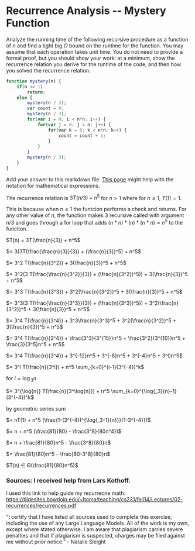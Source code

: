 # Recurrence Analysis -- Mystery Function

Analyze the running time of the following recursive procedure as a function of
$n$ and find a tight big $O$ bound on the runtime for the function. You may
assume that each operation takes unit time. You do not need to provide a formal
proof, but you should show your work: at a minimum, show the recurrence relation
you derive for the runtime of the code, and then how you solved the recurrence
relation.

```javascript
function mystery(n) {
    if(n <= 1)
        return;
    else {
        mystery(n / 3);
        var count = 0;
        mystery(n / 3);
        for(var i = 0; i < n*n; i++) {
            for(var j = 0; j < n; j++) {
                for(var k = 0; k < n*n; k++) {
                    count = count + 1;
                }
            }
        }
        mystery(n / 3);
    }
}
```


Add your answer to this markdown file. [This
page](https://docs.github.com/en/get-started/writing-on-github/working-with-advanced-formatting/writing-mathematical-expressions)
might help with the notation for mathematical expressions.


The recurrence relation is $3T(n/3) + n^5$ for $n > 1$ where for $n ≤ 1$, $T(1) = 1$.

This is because when $n ≤ 1$ the funtcion performs a check and returns. For any other value of $n$, the function makes 3 recursive called with argument $n/3$ and goes through 
a for loop that adds $(n* n) * (n) * (n*n) = n^5$ to the funciton.

$T(n) = 3T(\frac{n}{3}) + n^5$

$= 3(3T(\frac{\frac{n}{3}}{3}) + (\frac{n}{3})^5) + n^5$

$= 3^2 T(\frac{n}{3^2}) + 3(\frac{n}{3})^5 + n^5$

$= 3^2(3 T(\frac{\frac{n}{3^2}}{3}) + (\frac{n}{3^2})^5)) + 3(\frac{n}{3})^5 + n^5$

$= 3^3 T(\frac{n}{3^3}) + 3^2(\frac{n}{3^2})^5 + 3(\frac{n}{3})^5 + n^5$

$= 3^3(3 T(\frac{\frac{n}{3^3}}{3}) + (\frac{n}{3^3})^5)) + 3^2(\frac{n}{3^2})^5 + 3(\frac{n}{3})^5 + n^5$

$= 3^4 T(\frac{n}{3^4}) + 3^3\frac{n}{3^3}^5 + 3^2(\frac{n}{3^2})^5 + 3(\frac{n}{3})^5 + n^5$

$= 3^4 T(\frac{n}{3^4}) + \frac{3^3}{3^{15}}n^5 + \frac{3^2}{3^{10}}n^5 + \frac{3}{3^5}n^5 + n^5$

$= 3^4 T(\frac{n}{3^4}) + 3^{-12}n^5 + 3^{-8}n^5 + 3^{-4}n^5 + 3^0n^5$

$= 3^i T(\frac{n}{3^i}) + n^5 \sum_{k=0}^{i-1}(3^{-4})^k$
    
for $i = \log{_3}{n}$

$= 3^{\log{n}} T(\frac{n}{3^\log{n}}) + n^5 \sum_{k=0}^{\log{_3}{n}-1}(3^{-4})^k$

by geometric series sum

$= nT(1) + n^5 (\frac{1-(3^{-4})^{\log{_3-1}{n}}}{1-3^{-4}})$

$= n + n^5 (\frac{81}{80} - \frac{3^8}{80n^4})$

$= n + \frac{81}{80}n^5 - \frac{3^8}{80}n$

$= \frac{81}{80}n^5 - \frac{80-3^8}{80}n$

$T(n) ∈ Θ(\frac{81}{80}n^5)$

### Sources: I received help from Lars Kothoff.

I used this link to help guide my recurrecne math: https://tildesites.bowdoin.edu/~ltoma/teaching/cs231/fall14/Lectures/02-recurrences/recurrences.pdf 

“I certify that I have listed all sources used to complete this exercise, including the use of any Large Language Models. All of the work is my own, except where stated otherwise. I am aware that plagiarism carries severe penalties and that if plagiarism is suspected, charges may be filed against me without prior notice.” - Natalie Sleight 

